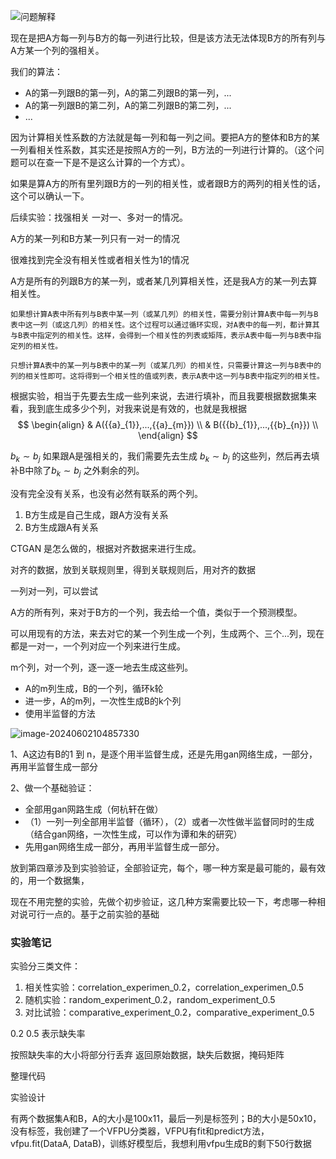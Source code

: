 ![问题解释](D:\Typora/images/问题解释-17172930887431.png)

现在是把A方每一列与B方的每一列进行比较，但是该方法无法体现B方的所有列与A方某一个列的强相关。

我们的算法：

- A的第一列跟B的第一列，A的第二列跟B的第一列，...
- A的第一列跟B的第二列，A的第二列跟B的第二列，...
- ...

因为计算相关性系数的方法就是每一列和每一列之间。要把A方的整体和B方的某一列看相关性系数，其实还是按照A方的一列，B方法的一列进行计算的。（这个问题可以在查一下是不是这么计算的一个方式）。

如果是算A方的所有里列跟B方的一列的相关性，或者跟B方的两列的相关性的话，这个可以确认一下。

后续实验：找强相关 一对一、多对一的情况。

A方的某一列和B方某一列只有一对一的情况

很难找到完全没有相关性或者相关性为1的情况

A方是所有的列跟B方的某一列，或者某几列算相关性，还是我A方的某一列去算相关性。

```
如果想计算A表中所有列与B表中某一列（或某几列）的相关性，需要分别计算A表中每一列与B表中这一列（或这几列）的相关性。这个过程可以通过循环实现，对A表中的每一列，都计算其与B表中指定列的相关性。这样，会得到一个相关性的列表或矩阵，表示A表中每一列与B表中指定列的相关性。

只想计算A表中的某一列与B表中的某一列（或某几列）的相关性，只需要计算这一列与B表中的列的相关性即可。这将得到一个相关性的值或列表，表示A表中这一列与B表中指定列的相关性。
```

 根据实验，相当于先要去生成一些列来说，去进行填补，而且我要根据数据集来看，我到底生成多少个列，对我来说是有效的，也就是我根据
$$
\begin{align}
  & A({{a}_{1}},...,{{a}_{m}}) \\ 
 & B({{b}_{1}},...,{{b}_{n}}) \\ 
\end{align}
$$


${{b}_{k}}\sim{{b}_{j}}$ 如果跟A是强相关的，我们需要先去生成 ${{b}_{k}}\sim{{b}_{j}}$ 的这些列，然后再去填补B中除了${{b}_{k}}\sim{{b}_{j}}$ 之外剩余的列。

没有完全没有关系，也没有必然有联系的两个列。

1. B方生成是自己生成，跟A方没有关系
2. B方生成跟A有关系

CTGAN 是怎么做的，根据对齐数据来进行生成。

对齐的数据，放到关联规则里，得到关联规则后，用对齐的数据

一列对一列，可以尝试



A方的所有列，来对于B方的一个列，我去给一个值，类似于一个预测模型。



可以用现有的方法，来去对它的某一个列生成一个列，生成两个、三个...列，现在都是一对一，一个列对应一个列来进行生成。

m个列，对一个列，逐一逐一地去生成这些列。

- A的m列生成，B的一个列，循环k轮
- 进一步，A的m列，一次性生成B的k个列
- 使用半监督的方法



![image-20240602104857330](D:\Typora/images/image-20240602104857330.png)

1、A这边有B的1 到 n，是逐个用半监督生成，还是先用gan网络生成，一部分，再用半监督生成一部分

2、做一个基础验证：

- 全部用gan网路生成（何杭轩在做）
- （1）一列一列全部用半监督（循环），（2）或者一次性做半监督同时的生成（结合gan网络，一次性生成，可以作为谭和朱的研究）
- 先用gan网络生成一部分，再用半监督生成一部分。

放到第四章涉及到实验验证，全部验证完，每个，哪一种方案是最可能的，最有效的，用一个数据集，

现在不用完整的实验，先做个初步验证，这几种方案需要比较一下，考虑哪一种相对说可行一点的。基于之前实验的基础

### 实验笔记

实验分三类文件：

1. 相关性实验：correlation_experimen_0.2，correlation_experimen_0.5
2. 随机实验：random_experiment_0.2，random_experiment_0.5
3. 对比试验：comparative_experiment_0.2，comparative_experiment_0.5

0.2 0.5 表示缺失率

按照缺失率的大小将部分行丢弃
返回原始数据，缺失后数据，掩码矩阵



整理代码



实验设计

有两个数据集A和B，A的大小是100x11，最后一列是标签列；B的大小是50x10，没有标签，我创建了一个VFPU分类器，VFPU有fit和predict方法，vfpu.fit(DataA, DataB)，训练好模型后，我想利用vfpu生成B的剩下50行数据
